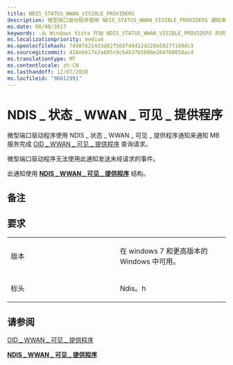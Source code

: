 ```yaml
---
title: NDIS_STATUS_WWAN_VISIBLE_PROVIDERS
description: 微型端口驱动程序使用 NDIS_STATUS_WWAN_VISIBLE_PROVIDERS 通知来通知 MB 服务完成了 OID_WWAN_VISIBLE_PROVIDERS \ 160; 个查询请求。
ms.date: 08/08/2017
keywords: -从 Windows Vista 开始 NDIS_STATUS_WWAN_VISIBLE_PROVIDERS 的网络驱动程序
ms.localizationpriority: medium
ms.openlocfilehash: 7dd8f621433d82f568fd4422d228e5927f168dc3
ms.sourcegitcommit: 418e6617e2a695c9cb4b37b5b60e264760858acd
ms.translationtype: MT
ms.contentlocale: zh-CN
ms.lasthandoff: 12/07/2020
ms.locfileid: "96812991"
---
```

# <a name="ndis_status_wwan_visible_providers"></a>NDIS \_ 状态 \_ WWAN \_ 可见 \_ 提供程序


微型端口驱动程序使用 NDIS \_ 状态 \_ WWAN \_ 可见 \_ 提供程序通知来通知 MB 服务完成 [OID \_ WWAN \_ 可见 \_ 提供程序](oid-wwan-visible-providers.md) 查询请求。

微型端口驱动程序无法使用此通知发送未经请求的事件。

此通知使用 [**NDIS \_ WWAN \_ 可见 \_ 提供程序**](/windows-hardware/drivers/ddi/ndiswwan/ns-ndiswwan-_ndis_wwan_visible_providers) 结构。

<a name="remarks"></a>备注
-------

<a name="requirements"></a>要求
------------

<table>
<colgroup>
<col width="50%" />
<col width="50%" />
</colgroup>
<tbody>
<tr class="odd">
<td><p>版本</p></td>
<td><p>在 windows 7 和更高版本的 Windows 中可用。</p></td>
</tr>
<tr class="even">
<td><p>标头</p></td>
<td>Ndis。h</td>
</tr>
</tbody>
</table>

## <a name="see-also"></a>请参阅


[OID \_ WWAN \_ 可见 \_ 提供程序](oid-wwan-visible-providers.md)

[**NDIS \_ WWAN \_ 可见 \_ 提供程序**](/windows-hardware/drivers/ddi/ndiswwan/ns-ndiswwan-_ndis_wwan_visible_providers)

 

